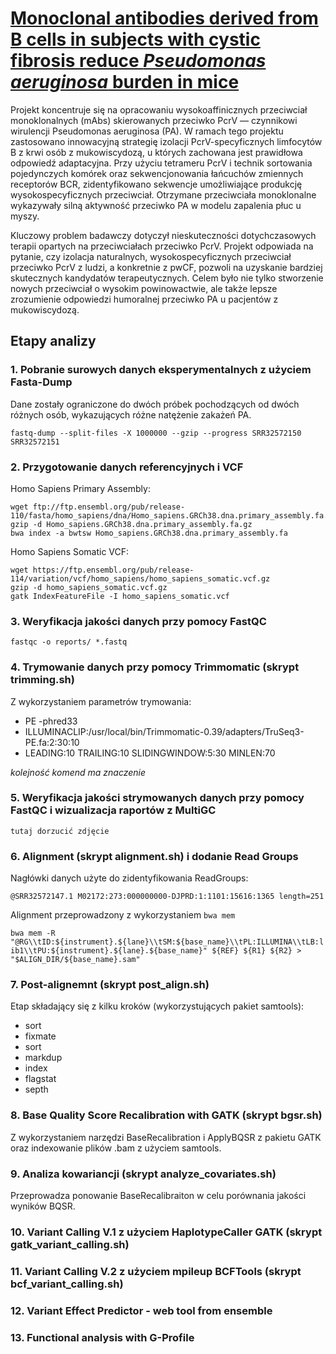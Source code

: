 # [Monoclonal antibodies derived from B cells in subjects with cystic fibrosis reduce _Pseudomonas aeruginosa_ burden in mice](https://pmc.ncbi.nlm.nih.gov/articles/PMC11030358/)

  Projekt koncentruje się na opracowaniu wysokoaffinicznych przeciwciał monoklonalnych (mAbs) skierowanych przeciwko PcrV — czynnikowi wirulencji Pseudomonas aeruginosa (PA).
W ramach tego projektu zastosowano innowacyjną strategię izolacji PcrV-specyficznych limfocytów B z krwi osób z mukowiscydozą, u których zachowana jest prawidłowa odpowiedź adaptacyjna. Przy użyciu tetrameru PcrV i technik sortowania pojedynczych komórek oraz sekwencjonowania łańcuchów zmiennych receptorów BCR, zidentyfikowano sekwencje umożliwiające produkcję wysokospecyficznych przeciwciał.  Otrzymane przeciwciała monoklonalne wykazywały silną aktywność przeciwko PA w modelu zapalenia płuc u myszy. 

  Kluczowy problem badawczy dotyczył nieskuteczności dotychczasowych terapii opartych na przeciwciałach przeciwko PcrV.
Projekt odpowiada na pytanie, czy izolacja naturalnych, wysokospecyficznych przeciwciał przeciwko PcrV z ludzi, a konkretnie z pwCF, pozwoli na uzyskanie bardziej skutecznych kandydatów terapeutycznych. Celem było nie tylko stworzenie nowych przeciwciał o wysokim powinowactwie, ale także lepsze zrozumienie odpowiedzi humoralnej przeciwko PA u pacjentów z mukowiscydozą.


## Etapy analizy

### 1. Pobranie surowych danych eksperymentalnych z użyciem Fasta-Dump
Dane zostały ograniczone do dwóch próbek pochodzących od dwóch różnych osób, wykazujących różne natężenie zakażeń PA.

`fastq-dump --split-files -X 1000000 --gzip --progress SRR32572150 SRR32572151`

### 2. Przygotowanie  danych referencyjnych i VCF 
Homo Sapiens Primary Assembly:


```
wget ftp://ftp.ensembl.org/pub/release-110/fasta/homo_sapiens/dna/Homo_sapiens.GRCh38.dna.primary_assembly.fa.gz
gzip -d Homo_sapiens.GRCh38.dna.primary_assembly.fa.gz
bwa index -a bwtsw Homo_sapiens.GRCh38.dna.primary_assembly.fa
```


Homo Sapiens Somatic VCF:

```
wget https://ftp.ensembl.org/pub/release-114/variation/vcf/homo_sapiens/homo_sapiens_somatic.vcf.gz
gzip -d homo_sapiens_somatic.vcf.gz
gatk IndexFeatureFile -I homo_sapiens_somatic.vcf
```

### 3. Weryfikacja jakości danych przy pomocy FastQC 
`fastqc -o reports/ *.fastq`

### 4. Trymowanie danych przy pomocy Trimmomatic (skrypt trimming.sh)
Z wykorzystaniem parametrów trymowania:
- PE -phred33
- ILLUMINACLIP:/usr/local/bin/Trimmomatic-0.39/adapters/TruSeq3-PE.fa:2:30:10
- LEADING:10 TRAILING:10 SLIDINGWINDOW:5:30 MINLEN:70

*kolejność komend ma znaczenie*

### 5. Weryfikacja jakości strymowanych danych przy pomocy FastQC i wizualizacja raportów z MultiGC
`tutaj dorzucić zdjęcie`

### 6. Alignment (skrypt alignment.sh) i dodanie Read Groups
Nagłówki danych użyte do zidentyfikowania ReadGroups:

```
@SRR32572147.1 M02172:273:000000000-DJPRD:1:1101:15616:1365 length=251
```
Alignment przeprowadzony z wykorzystaniem `bwa mem`

`bwa mem -R "@RG\\tID:${instrument}.${lane}\\tSM:${base_name}\\tPL:ILLUMINA\\tLB:lib1\\tPU:${instrument}.${lane}.${base_name}" ${REF} ${R1} ${R2} > "$ALIGN_DIR/${base_name}.sam"`

### 7. Post-alignemnt (skrypt post_align.sh) 
Etap składający się z kilku kroków (wykorzystujących pakiet samtools):
- sort
- fixmate
- sort
- markdup
- index
- flagstat
- septh

### 8. Base Quality Score Recalibration with GATK (skrypt bgsr.sh)
Z wykorzystaniem narzędzi BaseRecalibration i ApplyBQSR z pakietu GATK oraz indexowanie plików .bam z użyciem samtools.

### 9. Analiza kowariancji (skrypt analyze_covariates.sh)
Przeprowadza ponowanie BaseRecalibraiton w celu porównania jakości wyników BQSR. 

### 10. Variant Calling V.1 z użyciem HaplotypeCaller GATK (skrypt gatk_variant_calling.sh) 

### 11. Variant Calling V.2 z użyciem mpileup BCFTools (skrypt bcf_variant_calling.sh) 
### 12. Variant Effect Predictor - web tool from ensemble
### 13. Functional analysis with G-Profile





